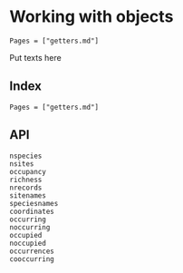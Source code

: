 # Working with objects

```@contents
Pages = ["getters.md"]
```

Put texts here


## Index

```@index
Pages = ["getters.md"]
```

## API

```@docs
nspecies
nsites
occupancy
richness
nrecords
sitenames
speciesnames
coordinates
occurring
noccurring
occupied
noccupied
occurrences
cooccurring
```